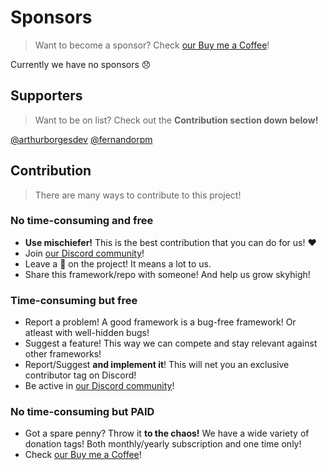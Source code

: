 # Sponsors
> Want to become a sponsor? Check [our Buy me a Coffee](https://www.buymeacoffee.com/mischiefer)!

Currently we have no sponsors :disappointed:

## Supporters
> Want to be on list? Check out the **Contribution section down below!**

[@arthurborgesdev](https://github.com/arthurborgesdev)
[@fernandorpm](https://github.com/fernandorpm)

## Contribution
> There are many ways to contribute to this project!

### No time-consuming and free
- **Use mischiefer!** This is the best contribution that you can do for us! :heart:
- Join [our Discord community](https://discord.gg/axujHduV)!
- Leave a :star2: on the project! It means a lot to us.
- Share this framework/repo with someone! And help us grow skyhigh!

### Time-consuming but free
- Report a problem! A good framework is a bug-free framework! Or atleast with well-hidden bugs!
- Suggest a feature! This way we can compete and stay relevant against other frameworks!
- Report/Suggest **and implement it**! This will net you an exclusive contributor tag on Discord!
- Be active in [our Discord community](https://discord.gg/axujHduV)!

### No time-consuming but PAID
- Got a spare penny? Throw it **to the chaos!** We have a wide variety of donation tags! Both monthly/yearly subscription and one time only!
- Check [our Buy me a Coffee](https://www.buymeacoffee.com/mischiefer)!